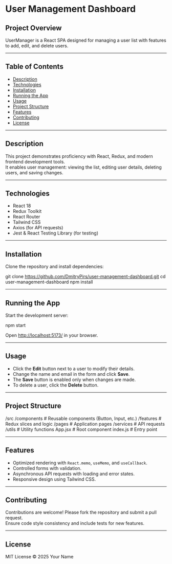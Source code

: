 # User Management Dashboard

## Project Overview

UserManager is a React SPA designed for managing a user list with features to add, edit, and delete users.

---

## Table of Contents

- [Description](#description)
- [Technologies](#technologies)
- [Installation](#installation)
- [Running the App](#running-the-app)
- [Usage](#usage)
- [Project Structure](#project-structure)
- [Features](#features)
- [Contributing](#contributing)
- [License](#license)

---

## Description

This project demonstrates proficiency with React, Redux, and modern frontend development tools.  
It enables user management: viewing the list, editing user details, deleting users, and saving changes.

---

## Technologies

- React 18
- Redux Toolkit
- React Router
- Tailwind CSS
- Axios (for API requests)
- Jest & React Testing Library (for testing)

---

## Installation

Clone the repository and install dependencies:

git clone https://github.com/DmitryPirs/user-management-dashboard.git
cd user-management-dashboard
npm install

---

## Running the App

Start the development server:

npm start

Open [http://localhost:5173/](http://localhost:5173/) in your browser.

---

## Usage

- Click the **Edit** button next to a user to modify their details.
- Change the name and email in the form and click **Save**.
- The **Save** button is enabled only when changes are made.
- To delete a user, click the **Delete** button.

---

## Project Structure

/src
/components # Reusable components (Button, Input, etc.)
/features # Redux slices and logic
/pages # Application pages
/services # API requests
/utils # Utility functions
App.jsx # Root component
index.js # Entry point

---

## Features

- Optimized rendering with `React.memo`, `useMemo`, and `useCallback`.
- Controlled forms with validation.
- Asynchronous API requests with loading and error states.
- Responsive design using Tailwind CSS.

---

## Contributing

Contributions are welcome! Please fork the repository and submit a pull request.  
Ensure code style consistency and include tests for new features.

---

## License

MIT License © 2025 Your Name
